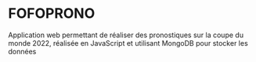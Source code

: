 # FOFOPRONO
Application web permettant de réaliser des pronostiques sur la coupe du monde 2022, réalisée en JavaScript et utilisant MongoDB pour stocker les données
